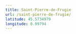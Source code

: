 ```yaml
---
title: Saint-Pierre-de-Frugie
url: /saint-pierre-de-frugie/
latitude: 45.5734979
longitude: 0.99794
---
```

